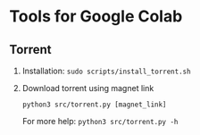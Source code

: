 # Tools for Google Colab

## Torrent

1. Installation: `sudo scripts/install_torrent.sh`
2. Download torrent using magnet link
    
    ```
    python3 src/torrent.py [magnet_link]
    ```
    
    For more help: `python3 src/torrent.py -h`
